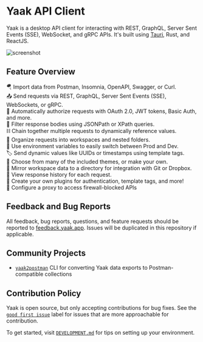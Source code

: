 # Yaak API Client

Yaak is a desktop API client for interacting with REST, GraphQL, Server Sent Events (SSE), WebSocket, and gRPC
APIs. It's built using [Tauri](https://tauri.app), Rust, and ReactJS.

![screenshot](https://github.com/user-attachments/assets/f18e963f-0b68-4ecb-b8b8-cb71aa9aec02)

## Feature Overview

🪂 Import data from Postman, Insomnia, OpenAPI, Swagger, or Curl.<br/>
📤 Send requests via REST, GraphQL, Server Sent Events (SSE), WebSockets, or gRPC.<br/>
🔐 Automatically authorize requests with OAuth 2.0, JWT tokens, Basic Auth, and more.<br/>
🔎 Filter response bodies using JSONPath or XPath queries.<br/>
⛓️ Chain together multiple requests to dynamically reference values.<br/>
📂 Organize requests into workspaces and nested folders.<br/>
🧮 Use environment variables to easily switch between Prod and Dev.<br/>
🏷️ Send dynamic values like UUIDs or timestamps using template tags.<br/>
🎨 Choose from many of the included themes, or make your own.<br/>
💽 Mirror workspace data to a directory for integration with Git or Dropbox.<br/>
📜 View response history for each request.<br/>
🔌 Create your own plugins for authentication, template tags, and more!<br/>
🛜 Configure a proxy to access firewall-blocked APIs

## Feedback and Bug Reports

All feedback, bug reports, questions, and feature requests should be reported to
[feedback.yaak.app](https://feedback.yaak.app). Issues will be duplicated
in this repository if applicable.

## Community Projects

- [`yaak2postman`](https://github.com/BiteCraft/yaak2postman) CLI for converting Yaak data
  exports to Postman-compatible collections

## Contribution Policy

Yaak is open source, but only accepting contributions for bug fixes. See the
[`good first issue`](https://github.com/yaakapp/app/labels/good%20first%20issue) label for
issues that are more approachable for contribution.

To get started, visit [`DEVELOPMENT.md`](DEVELOPMENT.md) for tips on setting up your
environment.

